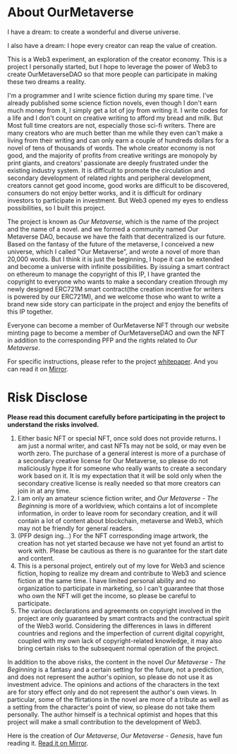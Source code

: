 # About OurMetaverse

I have a dream: to create a wonderful and diverse universe. 

I also have a dream: I hope every creator can reap the value of creation.  

This is a Web3 experiment, an exploration of the creator economy. This is a project I personally started, but I hope to leverage the power of Web3 to create OurMetaverseDAO so that more people can participate in making these two dreams a reality.

I'm a programmer and I write science fiction during my spare time. I've already published some science fiction novels, even though I don't earn much money from it, I simply get a lot of joy from writing it. I write codes for a life and I don't count on creative writing to afford my bread and milk. But Most full time creators are not, especially those sci-fi writers. There are many creators who are much better than me while they even can't make a living from their writing and can only earn a couple of hundreds dollars for a novel of tens of thousands of words. The whole creator economy is not good, and the majority of profits from creative writings are monopoly by print giants, and creators' passionate are deeply frustrated  under the existing industry system. It is difficult to promote the circulation and secondary development of related rights and peripheral development, creators cannot get good income, good works are difficult to be discovered, consumers do not enjoy better works, and it is difficult for ordinary investors to participate in investment. But Web3 opened my eyes to endless possibilities, so I built this project.

The project is known as *Our Metaverse*, which is the name of the project and the name of a novel. and we formed a community named Our Metaverse DAO, because we have the faith that decentralized is our future. Based on the fantasy of the future of the metaverse, I conceived a new universe, which I called "Our Metaverse", and wrote a novel of more than 20,000 words. But I think it is just the beginning, I hope it can be extended and become a universe with infinite possibilities. By issuing a smart contract on ethereum to manage the copyright of this IP, I have granted the copyright to everyone who wants to make a secondary creation through my newly designed ERC721M smart contract(the creation incentive for writers is powered by our ERC721M), and we welcome those who want to write a brand new side story can participate in the project and enjoy the benefits of this IP together.

Everyone can become a member of OurMetaverse NFT through our website minting page to become a member of OurMetaverseDAO and own the NFT in addition to the corresponding PFP and the rights related to *Our Metaverse*.

For specific instructions, please refer to the project [whitepaper](./whitepaper). And you can read it on [Mirror](https://mirror.xyz/our-metaverse.eth/_RtrXQwpgDByGhhVeatlcdYbBelpCvbqGCQxuaYa8Jk).

# Risk Disclose 

**Please read this document carefully before participating in the project to understand the risks involved.**

1. Either basic NFT or special NFT, once sold does not provide returns. I am just a normal writer, and cast NFTs may not be sold, or may even be worth zero. The purchase of a general interest is more of a purchase of a secondary creative license for Our Metaverse, so please do not maliciously hype it for someone who really wants to create a secondary work based on it. It is my expectation that it will be sold only when the secondary creative license is really needed so that more creators can join in at any time.
2. I am only an amateur science fiction writer, and *Our Metaverse - The Beginning* is more of a worldview, which contains a lot of incomplete information, in order to leave room for secondary creation, and it will contain a lot of content about blockchain, metaverse and Web3, which may not be friendly for general readers.
3. (PFP design ing...) For the NFT corresponding image artwork, the creation has not yet started because we have not yet found an artist to work with. Please be cautious as there is no guarantee for the start date and content.
4. This is a personal project, entirely out of my love for Web3 and science fiction, hoping to realize my dream and contribute to Web3 and science fiction at the same time. I have limited personal ability and no organization to participate in marketing, so I can't guarantee that those who own the NFT will get the income, so please be careful to participate.
5. The various declarations and agreements on copyright involved in the project are only guaranteed by smart contracts and the contractual spirit of the Web3 world. Considering the differences in laws in different countries and regions and the imperfection of current digital copyright, coupled with my own lack of copyright-related knowledge, it may also bring certain risks to the subsequent normal operation of the project.

In addition to the above risks, the content in the novel *Our Metaverse - The Beginning* is a fantasy and a certain setting for the future, not a prediction, and does not represent the author's opinion, so please do not use it as investment advice. The opinions and actions of the characters in the text are for story effect only and do not represent the author's own views. In particular, some of the flirtations in the novel are more of a tribute as well as a setting from the character's point of view, so please do not take them personally. The author himself is a technical optimist and hopes that this project will make a small contribution to the development of Web3.

Here is the creation of *Our Metaverse*, *Our Metaverse - Genesis*, have fun reading it. [Read it on Mirror](https://mirror.xyz/our-metaverse.eth/242i0PPjm-wHmH809w3aUMcPjCvG9lPW3_tTRTroPVI).
